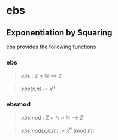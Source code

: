 # ebs
## Exponentiation by Squaring

ebs provides the following functions

### ebs

>  _ebs : &#x2124; &#xd7; &#x2115; &#x27f6; &#x2124;_

>  _ebs(x,n) := x<sup>n</sup>_

### ebsmod

>  _ebsmod : &#x2124; &#xd7; &#x2115; &#xd7; &#x2115; &#x27f6; &#x2124;_

>  _ebsmod(x,n,m) := x<sup>n</sup>_ (mod _m_)
